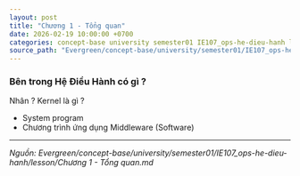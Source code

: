 ```yaml
---
layout: post
title: "Chương 1 - Tổng quan"
date: 2026-02-19 10:00:00 +0700
categories: concept-base university semester01 IE107_ops-he-dieu-hanh lesson
source_path: "Evergreen/concept-base/university/semester01/IE107_ops-he-dieu-hanh/lesson/Chương 1 - Tổng quan.md"
---
```

### Bên trong Hệ Điều Hành có gì ?
Nhân ? Kernel là gì ?
+ System program
+ Chương trình ứng dụng
Middleware (Software)

---
*Nguồn: Evergreen/concept-base/university/semester01/IE107_ops-he-dieu-hanh/lesson/Chương 1 - Tổng quan.md*